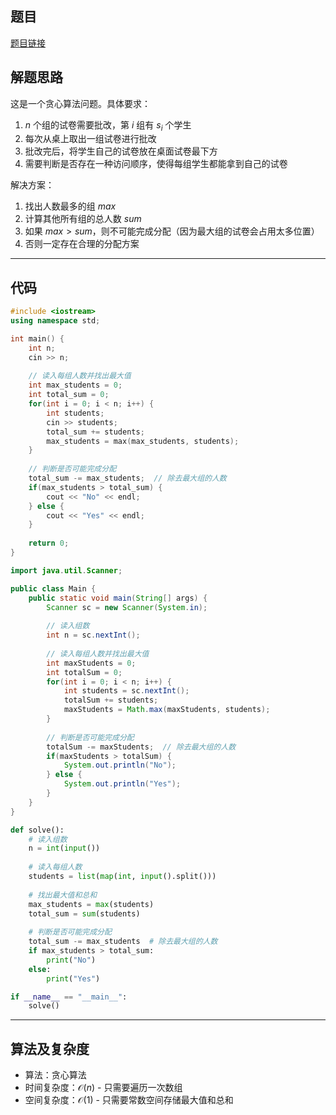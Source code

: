 ## 题目
[题目链接](https://www.nowcoder.com/practice/be65e76a8b394139982047b2b0cec415?tpId=182&tqId=170595&sourceUrl=/exam/oj&channenl=wgithub&fromPut=wgithub)

## 解题思路

这是一个贪心算法问题。具体要求：
1. $n$ 个组的试卷需要批改，第 $i$ 组有 $s_i$ 个学生
2. 每次从桌上取出一组试卷进行批改
3. 批改完后，将学生自己的试卷放在桌面试卷最下方
4. 需要判断是否存在一种访问顺序，使得每组学生都能拿到自己的试卷

解决方案：
1. 找出人数最多的组 $max$
2. 计算其他所有组的总人数 $sum$
3. 如果 $max > sum$，则不可能完成分配（因为最大组的试卷会占用太多位置）
4. 否则一定存在合理的分配方案

---

## 代码

``` cpp []
#include <iostream>
using namespace std;

int main() {
    int n;
    cin >> n;
    
    // 读入每组人数并找出最大值
    int max_students = 0;
    int total_sum = 0;
    for(int i = 0; i < n; i++) {
        int students;
        cin >> students;
        total_sum += students;
        max_students = max(max_students, students);
    }
    
    // 判断是否可能完成分配
    total_sum -= max_students;  // 除去最大组的人数
    if(max_students > total_sum) {
        cout << "No" << endl;
    } else {
        cout << "Yes" << endl;
    }
    
    return 0;
}
```
``` java []
import java.util.Scanner;

public class Main {
    public static void main(String[] args) {
        Scanner sc = new Scanner(System.in);
        
        // 读入组数
        int n = sc.nextInt();
        
        // 读入每组人数并找出最大值
        int maxStudents = 0;
        int totalSum = 0;
        for(int i = 0; i < n; i++) {
            int students = sc.nextInt();
            totalSum += students;
            maxStudents = Math.max(maxStudents, students);
        }
        
        // 判断是否可能完成分配
        totalSum -= maxStudents;  // 除去最大组的人数
        if(maxStudents > totalSum) {
            System.out.println("No");
        } else {
            System.out.println("Yes");
        }
    }
}
```
``` python []
def solve():
    # 读入组数
    n = int(input())
    
    # 读入每组人数
    students = list(map(int, input().split()))
    
    # 找出最大值和总和
    max_students = max(students)
    total_sum = sum(students)
    
    # 判断是否可能完成分配
    total_sum -= max_students  # 除去最大组的人数
    if max_students > total_sum:
        print("No")
    else:
        print("Yes")

if __name__ == "__main__":
    solve()
```

---

## 算法及复杂度
- 算法：贪心算法  
- 时间复杂度：$\mathcal{O}(n)$ - 只需要遍历一次数组  
- 空间复杂度：$\mathcal{O}(1)$ - 只需要常数空间存储最大值和总和
